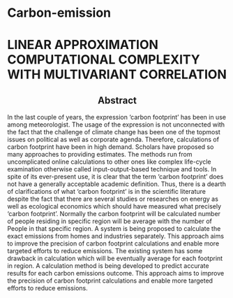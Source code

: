# Carbon-emission
<h1>LINEAR APPROXIMATION COMPUTATIONAL COMPLEXITY WITH MULTIVARIANT CORRELATION</h1>
<h2 align='center'>Abstract</h2>
<p>In the last couple of years, the expression ‘carbon footprint’ has been in use among meteorologist. The usage of the expression is not unconnected with the fact that the challenge of climate change has been one of the topmost issues on political as well as corporate agenda. Therefore, calculations of carbon footprint have been in high demand. Scholars have proposed so many approaches to providing estimates. The methods run from uncomplicated online calculations to other ones like complex life-cycle examination otherwise called input-output-based technique and tools. In spite of its ever-present use, it is clear that the term ‘carbon footprint’ does not have a generally acceptable academic definition. Thus, there is a dearth of clarifications of what ‘carbon footprint’ is in the scientific literature despite the fact that there are several studies or researches on energy as well as ecological economics which should have measured what precisely ‘carbon footprint’. Normally the carbon footprint will be calculated number of people residing in specific region will be average with the number of People in that specific region. A system is being proposed to calculate the exact emissions from homes and industries separately. This approach aims to improve the precision of carbon footprint calculations and enable more targeted efforts to reduce emissions. The existing system has some drawback in calculation which will be eventually average for each footprint in region. A calculation method is being developed to predict accurate results for each carbon emissions outcome. This approach aims to improve the precision of carbon footprint calculations and enable more targeted efforts to reduce emissions.</p>
